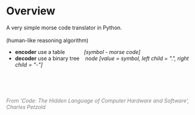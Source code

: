 # Overview
A very simple morse code translator in Python.
</br>
</br>
(human-like reasoning algorithm)

- **encoder** use a table&nbsp;&nbsp;&nbsp;&nbsp;&nbsp;&nbsp;&nbsp;&nbsp;&nbsp;&nbsp;&nbsp;&nbsp;&nbsp;*[symbol - morse code]*
- **decoder** use a binary tree&nbsp;&nbsp;&nbsp;&nbsp;*node [value = symbol, left child = ".", right child = "-"]*
</br>
</br>
</br>

*<span style="color:gray">From 'Code: The Hidden Language of Computer Hardware and Software', Charles Petzold </span>*


